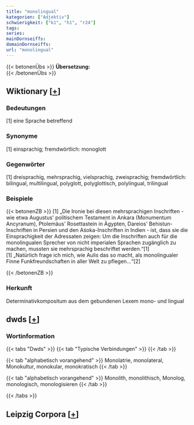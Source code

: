 ```yaml
---
title: "monolingual"
kategorien: ["Adjektiv"]
schwierigkeit: ["k1", "h1", "r24"]
tags:
series:
mainDornseiffs:
domainDornseiffs:
url: "monolingual"
---
```


{{< betonenÜbs >}}
**Übersetzung:**  
{{< /betonenÜbs >}}

## Wiktionary [[+](https://de.wiktionary.org/wiki/monolingual)]

### Bedeutungen
[1] eine Sprache betreffend  

### Synonyme
[1] einsprachig; fremdwörtlich: monoglott  

### Gegenwörter
[1] dreisprachig, mehrsprachig, vielsprachig, zweisprachig; fremdwörtlich: bilingual, multilingual, polyglott, polyglottisch, polylingual, trilingual  

### Beispiele
{{< betonenZB >}}
[1] „Die Ironie bei diesen mehrsprachigen Inschriften - wie etwa Augustus' politischem Testament in Ankara (Monumentum Ancyranum), Ptolemäus' Rosettastein in Ägypten, Dareios' Behistun-Inschriften in Persien und den Aśoka-Inschriften in Indien - ist, dass sie die Einsprachigkeit der Adressaten zeigen: Um die Inschriften auch für die monolingualen Sprecher von nicht imperialen Sprachen zugänglich zu machen, mussten sie mehrsprachig beschriftet werden.“[1]  
[1] „Natürlich frage ich mich, wie Aulis das so macht, als monolingualer Finne Funkfreundschaften in aller Welt zu pflegen…“[2]  

{{< /betonenZB >}}
### Herkunft
Determinativkompositum aus dem gebundenen Lexem mono- und lingual  



## dwds [[+](https://www.dwds.de/wb/monolingual)]

### Wortinformation
{{< tabs "Dwds" >}}
{{< tab "Typische Verbindungen" >}}
{{< /tab >}}

{{< tab "alphabetisch vorangehend" >}}
Monolatrie, monolateral, Monokultur, monokular, monokratisch
{{< /tab >}}

{{< tab "alphabetisch vorangehend" >}}
Monolith, monolithisch, Monolog, monologisch, monologisieren
{{< /tab >}}

{{< /tabs >}}

## Leipzig Corpora [[+](https://corpora.uni-leipzig.de/en/res?word=monolingual&corpusId=deu_newscrawl-public_2018)]


